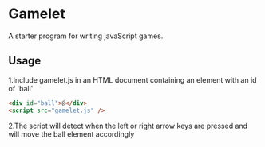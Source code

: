 # Gamelet

A starter program for writing javaScript games.

## Usage

1.Include gamelet.js in an HTML document containing an element with an id of 'ball'

```html
<div id="ball">@</div>
<script src="gamelet.js" />
```

2.The script will detect when the left or right arrow keys are pressed and will move the ball element accordingly
